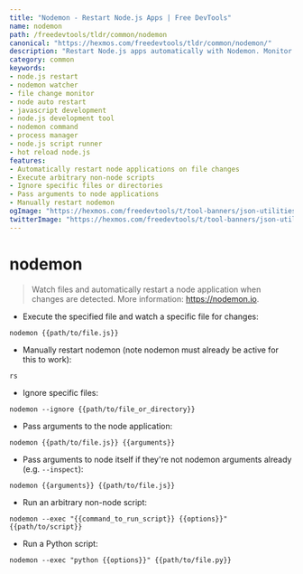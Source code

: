 ```yaml
---
title: "Nodemon - Restart Node.js Apps | Free DevTools"
name: nodemon
path: /freedevtools/tldr/common/nodemon
canonical: "https://hexmos.com/freedevtools/tldr/common/nodemon/"
description: "Restart Node.js apps automatically with Nodemon. Monitor file changes and execute custom scripts. Free online tool, no registration required."
category: common
keywords:
- node.js restart
- nodemon watcher
- file change monitor
- node auto restart
- javascript development
- node.js development tool
- nodemon command
- process manager
- node.js script runner
- hot reload node.js
features:
- Automatically restart node applications on file changes
- Execute arbitrary non-node scripts
- Ignore specific files or directories
- Pass arguments to node applications
- Manually restart nodemon
ogImage: "https://hexmos.com/freedevtools/t/tool-banners/json-utilities-banner.png"
twitterImage: "https://hexmos.com/freedevtools/t/tool-banners/json-utilities-banner.png"
---
```


# nodemon

> Watch files and automatically restart a node application when changes are detected.
> More information: <https://nodemon.io>.

- Execute the specified file and watch a specific file for changes:

`nodemon {{path/to/file.js}}`

- Manually restart nodemon (note nodemon must already be active for this to work):

`rs`

- Ignore specific files:

`nodemon --ignore {{path/to/file_or_directory}}`

- Pass arguments to the node application:

`nodemon {{path/to/file.js}} {{arguments}}`

- Pass arguments to node itself if they're not nodemon arguments already (e.g. `--inspect`):

`nodemon {{arguments}} {{path/to/file.js}}`

- Run an arbitrary non-node script:

`nodemon --exec "{{command_to_run_script}} {{options}}" {{path/to/script}}`

- Run a Python script:

`nodemon --exec "python {{options}}" {{path/to/file.py}}`
